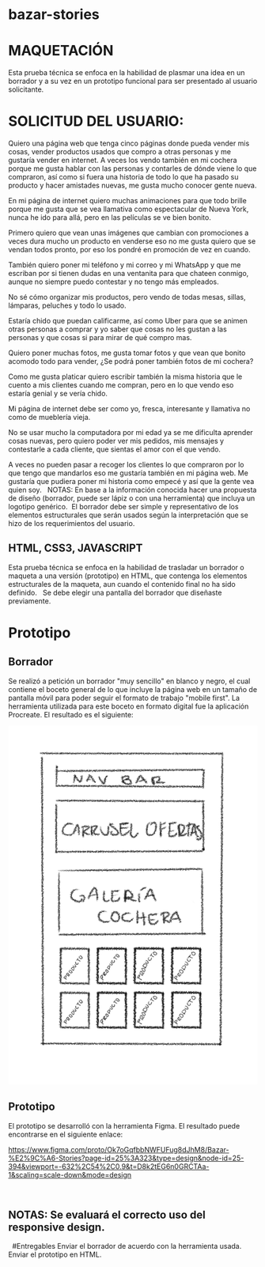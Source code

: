 # bazar-stories

# MAQUETACIÓN
Esta prueba técnica se enfoca en la habilidad de plasmar una idea en un borrador y a su vez en un prototipo funcional para ser presentado al usuario solicitante. 
 
# SOLICITUD DEL USUARIO: 
Quiero una página web que tenga cinco páginas donde pueda vender mis cosas, 
vender productos usados que compro a otras personas y me gustaría vender en internet. 
A veces los vendo también en mi cochera porque me gusta hablar con las personas y contarles de dónde viene lo que compraron, así como si fuera una historia de todo lo que ha pasado su producto y hacer amistades nuevas, me gusta mucho conocer gente nueva.

En mi página de internet quiero muchas animaciones para que todo brille porque me gusta que se vea llamativa como espectacular de Nueva York, nunca he ido para allá, pero en las películas se ve bien bonito.

Primero quiero que vean unas imágenes que cambian con promociones a veces dura mucho un producto en venderse eso no me gusta quiero que se vendan todos pronto, por eso los pondré en promoción de vez en cuando.

También quiero poner mi teléfono y mi correo y mi WhatsApp y que me escriban por si tienen dudas en una ventanita para que chateen conmigo, aunque no siempre puedo contestar y no tengo más empleados.

No sé cómo organizar mis productos, pero vendo de todas mesas, sillas, lámparas, peluches y todo lo usado.

Estaría chido que puedan calificarme, así como Uber para que se animen otras personas a comprar y yo saber que cosas no les gustan a las personas y que cosas si para mirar de qué compro mas.

Quiero poner muchas fotos, me gusta tomar fotos y que vean que bonito acomodo todo para vender, ¿Se podrá poner también fotos de mi cochera?

Como me gusta platicar quiero escribir también la misma historia que le cuento a mis clientes cuando me compran, pero en lo que vendo eso estaría genial y se vería chido.

Mi página de internet debe ser como yo, fresca, interesante y llamativa no como de mueblería vieja. 

No se usar mucho la computadora por mi edad ya se me dificulta aprender cosas nuevas, pero quiero poder ver mis pedidos, mis mensajes y contestarle a cada cliente, que sientas el amor con el que vendo.

A veces no pueden pasar a recoger los clientes lo que compraron por lo que tengo que mandarlos eso me gustaría también en mi página web.
Me gustaría que pudiera poner mi historia como empecé y así que la gente vea quien soy.
 
NOTAS: En base a la información conocida hacer una propuesta de diseño (borrador, puede ser lápiz o con una herramienta) que incluya un logotipo genérico. 
El borrador debe ser simple y representativo de los elementos estructurales que serán usados según la interpretación que se hizo de los requerimientos del usuario.
 
## HTML, CSS3, JAVASCRIPT
Esta prueba técnica se enfoca en la habilidad de trasladar un borrador o maqueta a una versión (prototipo) en HTML, que contenga los elementos estructurales de la maqueta, aun cuando el contenido final no ha sido definido.
 
Se debe elegir una pantalla del borrador que diseñaste previamente.

# Prototipo
## Borrador
Se realizó a petición un borrador "muy sencillo" en blanco y negro, el cual contiene el boceto general de lo que incluye la página web en un tamaño de pantalla móvil para poder seguir el formato de trabajo "mobile first".
La herramienta utilizada para este boceto en formato digital fue la aplicación Procreate.
El resultado es el siguiente:

![Borrador en blanco y negro](src/img/borrador_byn.JPG)


## Prototipo

El prototipo se desarrolló con la herramienta Figma. El resultado puede encontrarse en el siguiente enlace:

https://www.figma.com/proto/Ok7oGqfbbNWFUFug8dJhM8/Bazar-%E2%9C%A6-Stories?page-id=25%3A323&type=design&node-id=25-394&viewport=-632%2C54%2C0.9&t=D8k2tEG6n0GRCTAa-1&scaling=scale-down&mode=design

 
## NOTAS: Se evaluará el correcto uso del responsive design. 
 
#Entregables
Enviar el borrador de acuerdo con la herramienta usada.
Enviar el prototipo en HTML.
